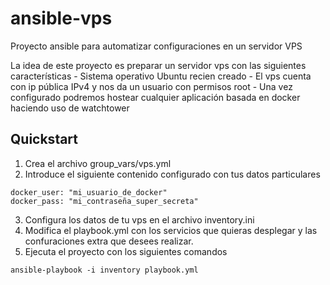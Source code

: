 # ansible-vps
Proyecto ansible para automatizar configuraciones en un servidor VPS

La idea de este proyecto es preparar un servidor vps con las siguientes características
    - Sistema operativo Ubuntu recien creado
    - El vps cuenta con ip pública IPv4 y nos da un usuario con permisos root
    - Una vez configurado podremos hostear cualquier aplicación basada en docker haciendo uso de watchtower

## Quickstart

1. Crea el archivo group_vars/vps.yml
2. Introduce el siguiente contenido configurado con tus datos particulares
```
docker_user: "mi_usuario_de_docker"
docker_pass: "mi_contraseña_super_secreta"
```
3. Configura los datos de tu vps en el archivo inventory.ini
4. Modifica el playbook.yml con los servicios que quieras desplegar y las confuraciones extra que desees realizar.
5. Ejecuta el proyecto con los siguientes comandos
```
ansible-playbook -i inventory playbook.yml
```
